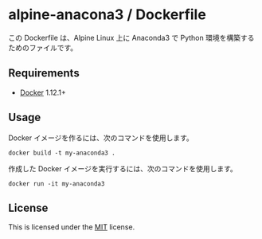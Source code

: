 # alpine-anacona3 / Dockerfile

この Dockerfile は、Alpine Linux 上に Anaconda3 で Python 環境を構築するためのファイルです。

## Requirements

* [Docker](https://www.docker.com) 1.12.1+

## Usage

Docker イメージを作るには、次のコマンドを使用します。

```text
docker build -t my-anaconda3 .
```

作成した Docker イメージを実行するには、次のコマンドを使用します。

```text
docker run -it my-anaconda3
```

## License

This is licensed under the [MIT](https://github.com/asakaguchi/dockerfiles/blob/master/LICENSE) license.